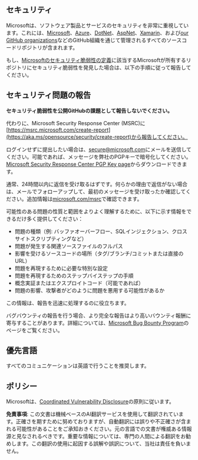 ## セキュリティ

Microsoftは、ソフトウェア製品とサービスのセキュリティを非常に重視しています。これには、[Microsoft](https://github.com/microsoft)、[Azure](https://github.com/Azure)、[DotNet](https://github.com/dotnet)、[AspNet](https://github.com/aspnet)、[Xamarin](https://github.com/xamarin)、および[our GitHub organizations](https://opensource.microsoft.com/)などのGitHub組織を通じて管理されるすべてのソースコードリポジトリが含まれます。

もし、[Microsoftのセキュリティ脆弱性の定義](https://aka.ms/opensource/security/definition)に該当するMicrosoftが所有するリポジトリにセキュリティ脆弱性を発見した場合は、以下の手順に従って報告してください。

## セキュリティ問題の報告

**セキュリティ脆弱性を公開GitHubの課題として報告しないでください。**

代わりに、Microsoft Security Response Center (MSRC)に[https://msrc.microsoft.com/create-report](https://aka.ms/opensource/security/create-report)から報告してください。

ログインせずに提出したい場合は、[secure@microsoft.com](mailto:secure@microsoft.com)にメールを送信してください。可能であれば、メッセージを弊社のPGPキーで暗号化してください。[Microsoft Security Response Center PGP Key page](https://aka.ms/opensource/security/pgpkey)からダウンロードできます。

通常、24時間以内に返信を受け取るはずです。何らかの理由で返信がない場合は、メールでフォローアップして、最初のメッセージを受け取ったか確認してください。追加情報は[microsoft.com/msrc](https://aka.ms/opensource/security/msrc)で確認できます。

可能性のある問題の性質と範囲をよりよく理解するために、以下に示す情報をできるだけ多く提供してください：

  * 問題の種類（例: バッファオーバーフロー、SQLインジェクション、クロスサイトスクリプティングなど）
  * 問題が発生する関連ソースファイルのフルパス
  * 影響を受けるソースコードの場所（タグ/ブランチ/コミットまたは直接のURL）
  * 問題を再現するために必要な特別な設定
  * 問題を再現するためのステップバイステップの手順
  * 概念実証またはエクスプロイトコード（可能であれば）
  * 問題の影響、攻撃者がどのように問題を悪用する可能性があるか

この情報は、報告を迅速に処理するのに役立ちます。

バグバウンティの報告を行う場合、より完全な報告はより高いバウンティ報酬に寄与することがあります。詳細については、[Microsoft Bug Bounty Program](https://aka.ms/opensource/security/bounty)のページをご覧ください。

## 優先言語

すべてのコミュニケーションは英語で行うことを推奨します。

## ポリシー

Microsoftは、[Coordinated Vulnerability Disclosure](https://aka.ms/opensource/security/cvd)の原則に従います。

**免責事項**:
この文書は機械ベースのAI翻訳サービスを使用して翻訳されています。正確さを期すために努めておりますが、自動翻訳には誤りや不正確さが含まれる可能性があることをご承知おきください。元の言語での文書が権威ある情報源と見なされるべきです。重要な情報については、専門の人間による翻訳をお勧めします。この翻訳の使用に起因する誤解や誤訳について、当社は責任を負いません。